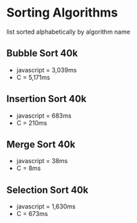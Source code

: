 # Sorting Algorithms

list sorted alphabetically by algorithm name

## Bubble Sort 40k

- javascript = 3,039ms
- C = 5,171ms

## Insertion Sort 40k

- javascript = 683ms
- C = 210ms

## Merge Sort 40k

- javascript = 38ms
- C = 8ms

## Selection Sort 40k

- javascript = 1,630ms
- C = 673ms

